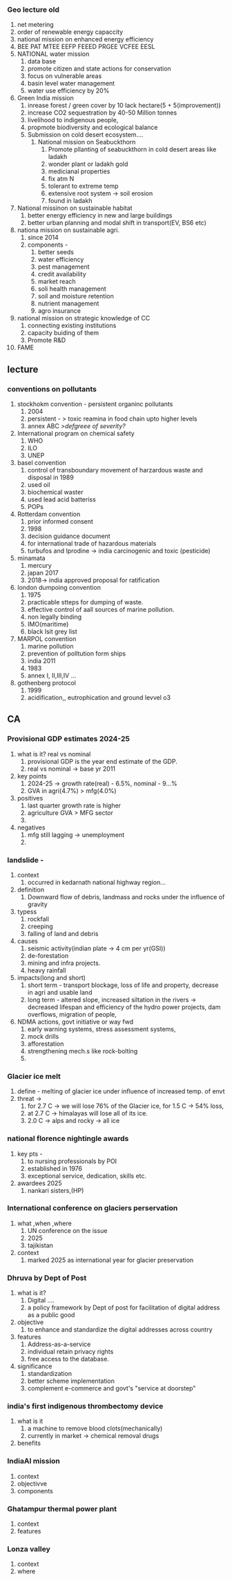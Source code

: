 ### Geo lecture old 
1. net metering
2. order of renewable energy capaccity
3. national mission on enhanced energy efficiency
4. BEE PAT MTEE EEFP FEEED PRGEE VCFEE EESL
5. NATIONAL water mission
	1. data base
	2. promote citizen and state actions for conservation
	3. focus on vulnerable areas
	4. basin level water  management
	5. water use efficiency by 20%
6. Green India mission
	1. inrease forest / green cover by 10 lack hectare(5 + 5(improvement))
	2. increase CO2 sequestration by 40-50 Million tonnes 
	3. livelihood to indigenous people,
	4. propmote biodiversity and ecological balance
	5. Submission on cold desert ecosystem....
		1. National mission on Seabuckthorn
			1. Promote pllanting of seabuckthorn in cold desert areas like ladakh
			2. wonder plant or ladakh gold
			3. medicianal properties
			4. fix atm N
			5. tolerant to extreme temp
			6. extensive root system -> soil erosion 
			7. found in ladakh
7. National missinon on sustainable habitat
	1. better energy efficiency in new and large buildings
	2. better urban planning and modal shift in transport(EV, BS6 etc)
8. nationa mission on sustainable agri.
	1. since 2014
	2. components - 
		1. better seeds
		2. water efficiency
		3. pest management
		4. credit availability
		5. market reach
		6. soli health management
		7. soil and moisture retention
		8. nutrient management
		9. agro insurance
9. national mission on strategic knowledge of CC
	1. connecting existing institutions
	2. capacity buiding of them
	3. Promote R&D
10. FAME

## lecture
### conventions on pollutants
1. stockhokm convention - persistent organinc pollutants
	1. 2004
	2. persistent - > toxic reamina in food chain upto higher levels
	3. annex ABC _>defgreee of severity?_
2. International program on chemical safety
	1. WHO 
	2. ILO
	3. UNEP
3. basel convention
	1. control of transboundary movement of harzardous waste and disposal in 1989
	2. used oil 
	3. biochemical waster
	4. used lead acid batteriss
	5. POPs
4. Rotterdam convention
	1. prior informed consent
	2. 1998
	3. decision guidance document
	4. for international trade of hazardous materials
	5. turbufos and Iprodine -> india carcinogenic and toxic (pesticide)
5. minamata 
	1. mercury
	2. japan 2017
	3. 2018-> india approved proposal for ratification
6. london dumpoing convention
	1. 1975 
	2. practicable stteps for dumping of waste.
	3. effective control of aall sources of marine pollution.
	4. non legally binding
	5. IMO(maritime)
	6. black lsit grey list
7. MARPOL convention
	1. marine pollution
	2. prevention of polltution form ships
	3. india 2011
	4. 1983
	5. annex I, II,III,IV ...
8. gothenberg protocol
	1. 1999
	2. acidification,, eutrophication and ground levvel o3

## CA
### Provisional GDP estimates 2024-25
1. what is it? real vs nominal
	1. provisional GDP is the year end estimate of the GDP.
	2. real vs nominal -> base yr 2011
2. key points
	1. 2024-25 -> growth rate(real) - 6.5%, nominal - 9...%
	2. GVA in agri(4.7%) > mfg(4.0%)
3. positives
	1. last  quarter growth rate is higher
	2. agriculture GVA > MFG sector
	3. 
4. negatives
	1. mfg still lagging -> unemployment 
	2. 

### landslide - 
1. context 
	1. occurred in kedarnath national highway region...
2. definition 
	1. Downward flow of debris, landmass and rocks under the influence of gravity
3. typess
	1. rockfall
	2. creeping
	3. falling of land and debris
4. causes
	1. seismic activity(indian plate -> 4 cm per yr(GSI))
	2. de-forestation
	3. mining and infra projects.
	4. heavy rainfall
5. impacts(long and short)
	1. short term - transport blockage, loss of life and property, decrease in agri and usable land
	2. long term - altered slope, increased siltation in the rivers -> decreased lifespan and efficiency of the hydro power projects, dam overflows, migration of people,
6. NDMA actions, govt initiative or way fwd
	1. early warning systems, stress assessment systems, 
	2. mock drills
	3. afforestation
	4. strengthening mech.s like rock-bolting
	5. 
### Glacier ice melt
1. define - melting of glacier ice under influence of increased temp. of envt
2. threat -> 
	1. for 2.7 C -> we will lose 76% of the Glacier ice, for 1.5 C -> 54% loss, 
	2. at 2.7 C -> himalayas will lose all of its ice.
	3. 2.0 C -> alps and rocky -> all ice
### national florence nightingle awards
1. key pts -
	1. to nursing professionals by POI
	2. established in 1976
	3. exceptional service, dedication, skills etc.
2. awardees 2025
	1. nankari sisters,(HP)

### International conference on glaciers perservation
1. what ,when ,where
	1.  UN conference on the issue
	2. 2025
	3. tajikistan
2. context 
	1. marked 2025 as international year for glacier preservation
### Dhruva by Dept of Post
1. what is it?
	1. Digital ....
	2.  a policy framework by Dept of post for facilitation of digital address as a public good
2. objective
	1. to enhance and standardize the digital addresses across country
3. features
	1. Address-as-a-service
	2. individual retain privacy rights
	3. free access to the database.
4. significance
	1. standardization
	2. better scheme implementation
	3. complement e-commerce and govt's "service at doorstep"
### india's first indigenous thrombectomy device
1. what is it
	1. a machine to remove blood clots(mechanically)
	2. currently in market -> chemical removal drugs
2. benefits
### IndiaAI mission
1. context
2. objectivve
3. components
### Ghatampur thermal power plant
1. context
2. features
### Lonza valley
1. context
2. where
